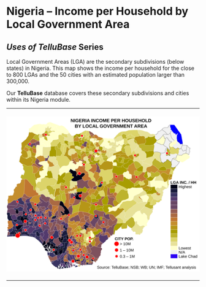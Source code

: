 # Nigeria – Income per Household by Local Government Area
## *Uses of TelluBase* Series

Local Government Areas (LGA) are the secondary subdivisions (below states) in Nigeria. This map shows the income per household for the close to 800 LGAs and the 50 cities with an estimated population larger than 300,000.

Our **TelluBase** database covers these secondary subdivisions and cities within its Nigeria module.

---
#### <img  src="assets/svg/tellusant_nigeria_income_per_household_by_lga.svg" alt="Nigeria – Income per Household by Local Government Area">

---

